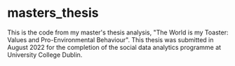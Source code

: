 # masters_thesis
This is the code from my master's thesis analysis, "The World is my Toaster: Values and Pro-Environmental Behaviour". This thesis was submitted in August 2022 for the completion of the social data analytics programme at University College Dublin. 
